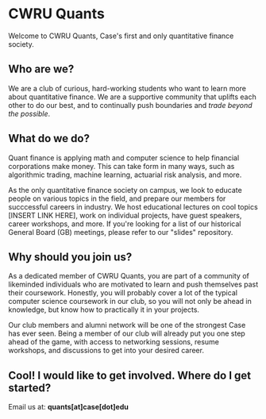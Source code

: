 # CWRU Quants

Welcome to CWRU Quants, Case's first and only quantitative finance society. 

## Who are we?
We are a club of curious, hard-working students who want to learn more about quantitative finance. We are a supportive community that uplifts each other to do our best, and to
continually push boundaries and <i>trade beyond the possible</i>.

## What do we do?
Quant finance is applying math and computer science to help financial corporations make money. This can take form in many ways, such as algorithmic trading, machine learning, actuarial risk analysis, and more.   

As the only quantitative finance society on campus, we look to educate people on various topics in the field, and prepare our members for succcessful careers in industry. We host educational lectures on cool topics
[INSERT LINK HERE], work on individual projects, have guest speakers, career workshops, and more. If you're looking for a list of our historical General Board (GB) meetings, please refer to our "slides" repository.

## Why should you join us?
As a dedicated member of CWRU Quants, you are part of a community of likeminded individuals who are motivated to learn and push themselves past their coursework. Honestly, you will
probably cover a lot of the typical computer science coursework in our club, so you will not only be ahead in knowledge, but know how to practically it in your projects.   

Our club members and alumni network will be one of the strongest Case has ever seen. Being a member of our club will already put you one step ahead of the game,
with access to networking sessions, resume workshops, and discussions to get into your desired career.

## Cool! I would like to get involved. Where do I get started?
Email us at: <b>quants[at]case[dot]edu</b>
